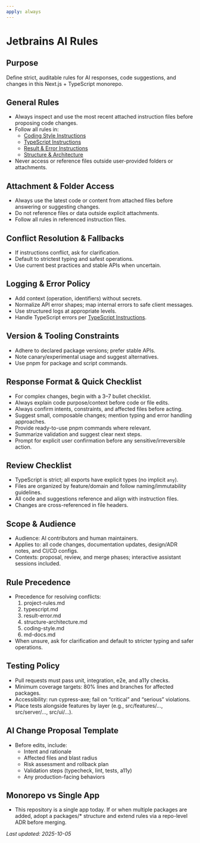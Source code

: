 ```yaml
---
apply: always
---
```


# Jetbrains AI Rules

## Purpose

Define strict, auditable rules for AI responses, code suggestions, and changes in this Next.js + TypeScript monorepo.

## General Rules

- Always inspect and use the most recent attached instruction files before proposing code changes.
- Follow all rules in:
    - [Coding Style Instructions](./coding-style.md)
    - [TypeScript Instructions](./typescript.md)
    - [Result & Error Instructions](./result-error.md)
    - [Structure & Architecture](./structure-architecture.md)
- Never access or reference files outside user-provided folders or attachments.

## Attachment & Folder Access

- Always use the latest code or content from attached files before answering or suggesting changes.
- Do not reference files or data outside explicit attachments.
- Follow all rules in referenced instruction files.

## Conflict Resolution & Fallbacks

- If instructions conflict, ask for clarification.
- Default to strictest typing and safest operations.
- Use current best practices and stable APIs when uncertain.

## Logging & Error Policy

- Add context (operation, identifiers) without secrets.
- Normalize API error shapes; map internal errors to safe client messages.
- Use structured logs at appropriate levels.
- Handle TypeScript errors per [TypeScript Instructions](./typescript.md).

## Version & Tooling Constraints

- Adhere to declared package versions; prefer stable APIs.
- Note canary/experimental usage and suggest alternatives.
- Use pnpm for package and script commands.

## Response Format & Quick Checklist

- For complex changes, begin with a 3–7 bullet checklist.
- Always explain code purpose/context before code or file edits.
- Always confirm intents, constraints, and affected files before acting.
- Suggest small, composable changes; mention typing and error handling approaches.
- Provide ready-to-use pnpm commands where relevant.
- Summarize validation and suggest clear next steps.
- Prompt for explicit user confirmation before any sensitive/irreversible action.

## Review Checklist

- TypeScript is strict; all exports have explicit types (no implicit `any`).
- Files are organized by feature/domain and follow naming/immutability guidelines.
- All code and suggestions reference and align with instruction files.
- Changes are cross-referenced in file headers.

## Scope & Audience

- Audience: AI contributors and human maintainers.
- Applies to: all code changes, documentation updates, design/ADR notes, and CI/CD configs.
- Contexts: proposal, review, and merge phases; interactive assistant sessions included.

## Rule Precedence

- Precedence for resolving conflicts:
    1) project-rules.md
    2) typescript.md
    3) result-error.md
    4) structure-architecture.md
    5) coding-style.md
    6) md-docs.md
- When unsure, ask for clarification and default to stricter typing and safer operations.

## Testing Policy

- Pull requests must pass unit, integration, e2e, and a11y checks.
- Minimum coverage targets: 80% lines and branches for affected packages.
- Accessibility: run cypress-axe; fail on “critical” and “serious” violations.
- Place tests alongside features by layer (e.g., src/features/..., src/server/..., src/ui/...).

## AI Change Proposal Template

- Before edits, include:
    - Intent and rationale
    - Affected files and blast radius
    - Risk assessment and rollback plan
    - Validation steps (typecheck, lint, tests, a11y)
    - Any production-facing behaviors

## Monorepo vs Single App

- This repository is a single app today. If or when multiple packages are added, adopt a packages/* structure and extend
  rules via a repo-level ADR before merging.

_Last updated: 2025-10-05_
